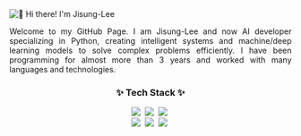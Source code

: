 <img src="https://raw.githubusercontent.com/rzashakeri/rzashakeri/main/intro.gif" alt="👋 Hi there! I'm Jisung-Lee" title="👋 Hi there! I'm Jisung-Lee"/>
<div align="justify">

</div>
<p></p>
<p align="justify">
Welcome to my GitHub Page. I am Jisung-Lee and now  AI developer specializing in Python, creating intelligent systems and machine/deep learning models to solve complex problems efficiently. I have been programming for almost more than 3 years and worked with many languages and technologies.
</p>


<h3 align="center">✨ Tech Stack ✨</h3>
<div align="center">
  <img src="https://img.shields.io/badge/react-20232a.svg?style=for-the-badge&logo=react&logoColor=61DAFB" />&nbsp
  <img src="https://img.shields.io/badge/javascript-F7DF1E.svg?style=for-the-badge&logo=javascript&logoColor=20232a" />&nbsp
  <img src="https://img.shields.io/badge/html5-E34F26.svg?style=for-the-badge&logo=html5&logoColor=white" />&nbsp
</div>

<div align="center">
  <img src="https://img.shields.io/badge/styled--components-DB7093?style=for-the-badge&logo=styled-components&logoColor=ffd35b" />&nbsp
  <img src="https://img.shields.io/badge/tailwindcss-1daabb.svg?style=for-the-badge&logo=tailwind-css&logoColor=white" />&nbsp
  <img src="https://img.shields.io/badge/css3-1572B6.svg?style=for-the-badge&logo=css3&logoColor=white" />&nbsp
</div>

<br>
